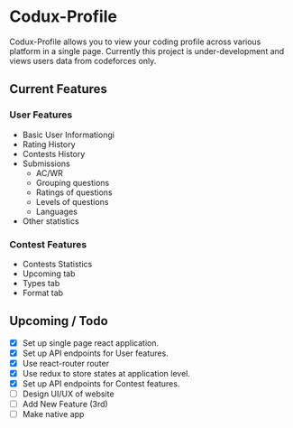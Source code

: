 # Codux-Profile

Codux-Profile allows you to view your coding profile across various platform in a single page. Currently this project is under-development and views users data
from codeforces only.


## Current Features
### User Features
* Basic User Informationgi
* Rating History 
* Contests History
* Submissions
  * AC/WR
  * Grouping questions
  * Ratings of questions
  * Levels of questions
  * Languages
* Other statistics
### Contest Features
* Contests Statistics 
* Upcoming tab
* Types tab
* Format tab

## Upcoming / Todo

- [x] Set up single page react application.
- [x] Set up API endpoints for User features.
- [x] Use react-router router
- [x] Use redux to store states at application level.
- [x] Set up API endpoints for Contest features.
- [ ] Design UI/UX of website
- [ ] Add New Feature (3rd)
- [ ] Make native app
